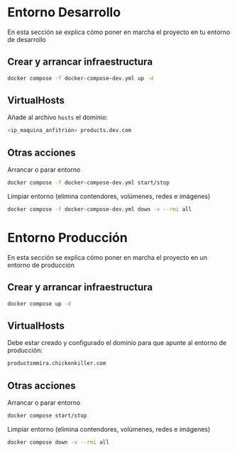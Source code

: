 # Entorno Desarrollo
En esta sección se explica cómo poner en marcha el proyecto en tu entorno de desarrollo

## Crear y arrancar infraestructura

```bash
docker compose -f docker-compose-dev.yml up -d
```
## VirtualHosts
Añade al archivo `hosts` el dominio:
```bash
<ip_maquina_anfitrión> products.dev.com
```

## Otras acciones
Arrancar o parar entorno
```bash
docker compose -f docker-compose-dev.yml start/stop
```

Limpiar entorno (elimina contendores, volúmenes, redes e imágenes)
```bash
docker compose -f docker-compose-dev.yml down -v --rmi all
```

# Entorno Producción
En esta sección se explica cómo poner en marcha el proyecto en un entorno de producción

## Crear y arrancar infraestructura

```bash
docker compose up -d
```

## VirtualHosts
Debe estar creado y configurado el dominio para que apunte al entorno de producción:
```bash
productsmmira.chickenkiller.com
```

## Otras acciones
Arrancar o parar entorno
```bash
docker compose start/stop
```

Limpiar entorno (elimina contendores, volúmenes, redes e imágenes)
```bash
docker compose down -v --rmi all
```